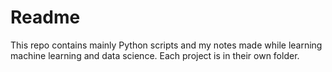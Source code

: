 # Readme

This repo contains mainly Python scripts and my notes made while learning machine learning and data science. Each project is in their own folder.